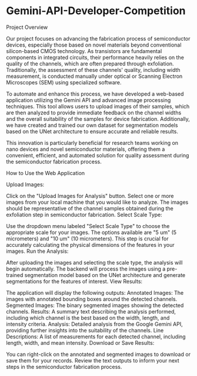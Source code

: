 # Gemini-API-Developer-Competition

Project Overview

Our project focuses on advancing the fabrication process of semiconductor devices, especially those based on novel materials beyond conventional silicon-based CMOS technology. As transistors are fundamental components in integrated circuits, their performance heavily relies on the quality of the channels, which are often prepared through exfoliation. Traditionally, the assessment of these channels' quality, including width measurement, is conducted manually under optical or Scanning Electron Microscopes (SEM) using specialized software.

To automate and enhance this process, we have developed a web-based application utilizing the Gemini API and advanced image processing techniques. This tool allows users to upload images of their samples, which are then analyzed to provide immediate feedback on the channel widths and the overall suitability of the samples for device fabrication. Additionally, we have created and trained our own dataset for segmentation models based on the UNet architecture to ensure accurate and reliable results.

This innovation is particularly beneficial for research teams working on nano devices and novel semiconductor materials, offering them a convenient, efficient, and automated solution for quality assessment during the semiconductor fabrication process.


How to Use the Web Application

Upload Images:

Click on the "Upload Images for Analysis" button.
Select one or more images from your local machine that you would like to analyze. The images should be representative of the channel samples obtained during the exfoliation step in semiconductor fabrication.
Select Scale Type:

Use the dropdown menu labeled "Select Scale Type" to choose the appropriate scale for your images. The options available are "5 um" (5 micrometers) and "10 um" (10 micrometers).
This step is crucial for accurately calculating the physical dimensions of the features in your images.
Run the Analysis:

After uploading the images and selecting the scale type, the analysis will begin automatically.
The backend will process the images using a pre-trained segmentation model based on the UNet architecture and generate segmentations for the features of interest.
View Results:

The application will display the following outputs:
Annotated Images: The images with annotated bounding boxes around the detected channels.
Segmented Images: The binary segmented images showing the detected channels.
Results: A summary text describing the analysis performed, including which channel is the best based on the width, length, and intensity criteria.
Analysis: Detailed analysis from the Google Gemini API, providing further insights into the suitability of the channels.
Line Descriptions: A list of measurements for each detected channel, including length, width, and mean intensity.
Download or Save Results:

You can right-click on the annotated and segmented images to download or save them for your records.
Review the text outputs to inform your next steps in the semiconductor fabrication process.
